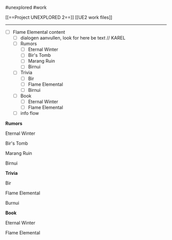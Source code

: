 #unexplored 
#work 

[[==Project UNEXPLORED 2==]]
[[UE2 work files]]

----
- [ ] Flame Elemental content
	- [ ] dialogen aanvullen, look for here be text // KAREL
	- [ ] Rumors
		- [ ] Eternal Winter
		- [ ] Bir's Tomb
		- [ ] Marang Ruin
		- [ ] Birnui
	- [ ] Trivia
		- [ ] Bir
		- [ ] Flame Elemental
		- [ ] Birnui
	- [ ] Book
		- [ ] Eternal Winter
		- [ ] Flame Elemental
	- [ ] info flow

**Rumors**

Eternal Winter

Bir's Tomb

Marang Ruin

Birnui

**Trivia**

Bir

Flame Elemental

Burnui

**Book**

Eternal Winter

Flame Elemental